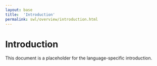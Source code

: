 ```yaml
---
layout: base
title:  'Introduction'
permalink: swl/overview/introduction.html
---
```


# Introduction

This document is a placeholder for the language-specific introduction.
